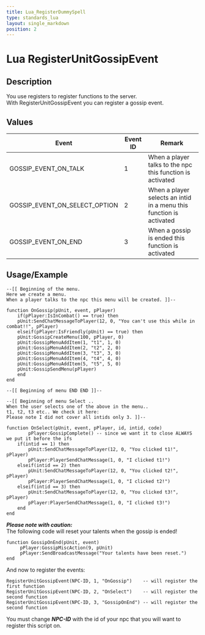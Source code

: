 ```yaml
---
title: Lua_RegisterDummySpell
type: standards_lua
layout: single_markdown
position: 2
---
```


# Lua RegisterUnitGossipEvent

## Description

You use registers to register functions to the server.      
With RegisterUnitGossipEvent you can register a gossip event.    

## Values

Event                            | Event ID   | Remark
---------------------------------| ---------- | ---------- 
GOSSIP_EVENT_ON_TALK             | 1          | When a player talks to the npc this function is activated
GOSSIP_EVENT_ON_SELECT_OPTION    | 2          | When a player selects an intid in a menu this function is activated
GOSSIP_EVENT_ON_END              | 3          | When a gossip is ended this function is activated

## Usage/Example

```
--[[ Beginning of the menu.
Here we create a menu.
When a player talks to the npc this menu will be created. ]]--

function OnGossip(pUnit, event, pPlayer)
    if(pPlayer:IsInCombat() == true) then
    pUnit:SendChatMessageToPlayer(12, 0, "You can't use this while in combat!!", pPlayer)
    elseif(pPlayer:IsFriendly(pUnit) == true) then
    pUnit:GossipCreateMenu(100, pPlayer, 0)
    pUnit:GossipMenuAddItem(1, "t1", 1, 0)
    pUnit:GossipMenuAddItem(2, "t2", 2, 0)
    pUnit:GossipMenuAddItem(3, "t3", 3, 0)
    pUnit:GossipMenuAddItem(4, "t4", 4, 0)
    pUnit:GossipMenuAddItem(5, "t5", 5, 0)
    pUnit:GossipSendMenu(pPlayer)
    end
end

--[[ Beginning of menu END END ]]--
 
--[[ Beginning of menu Select ..
When the user selects one of the above in the menu..
t1, t2, t3 etc.. We check it here:
Please note I did not cover all intids only 3. ]]--

function OnSelect(pUnit, event, pPlayer, id, intid, code)
        pPlayer:GossipComplete() -- since we want it to close ALWAYS we put it before the ifs
    if(intid == 1) then
        pUnit:SendChatMessageToPlayer(12, 0, "You clicked t1!", pPlayer)
        pPlayer:PlayerSendChatMessage(1, 0, "I clicked t1!")
    elseif(intid == 2) then
        pUnit:SendChatMessageToPlayer(12, 0, "You clicked t2!", pPlayer)
        pPlayer:PlayerSendChatMessage(1, 0, "I clicked t2!")
    elseif(intid == 3) then
        pUnit:SendChatMessageToPlayer(12, 0, "You clicked t3!", pPlayer)
        pPlayer:PlayerSendChatMessage(1, 0, "I clicked t3!")
    end
end
```

***Please note with caution:***         
The following code will reset your talents when the gossip is ended!     

```
function GossipOnEnd(pUnit, event)
     pPlayer:GossipMiscAction(9, pUnit)
     pPlayer:SendBroadcastMessage("Your talents have been reset.")
end
```

And now to register the events:     

```
RegisterUnitGossipEvent(NPC-ID, 1, "OnGossip")    -- will register the first function
RegisterUnitGossipEvent(NPC-ID, 2, "OnSelect")    -- will register the second function
RegisterUnitGossipEvent(NPC-ID, 3, "GossipOnEnd") -- will register the second function
```

You must change ***NPC-ID*** with the id of your npc that you will want to register this script on.
